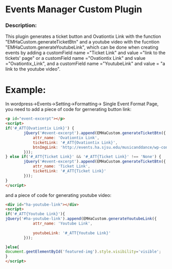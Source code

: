 # Events Manager Custom Plugin
### Description:
This plugin generates a ticket button and Ovationtix Link with the function "EMHaCustom.generateTicketBtn" and a youtube video with the fucntion "EMHaCustom.generateYoutubeLink", which can be done when creating events by adding a customField name ="Ticket Link" and value ="link to the tickets' page" or a customField name ="Ovationtix Link" and value ="Ovationtix_Link", and a customField name ="YoutubeLink" and value = "a link to the youtube video".
# Example:
In wordpress->Events->Setting->Formatting-> Single Event Format Page, you need to add a piece of code for gernerating button link:

```html
<p id="event-excerpt"></p>
<script>
if('#_ATT{Ovationtix Link}') { 
        jQuery('#event-excerpt').append(EMHaCustom.generateTicketBtn({
	        attr_name: 'Ovationtix Link',
	        ticketLink: '#_ATT{Ovationtix Link}',
	        btnImgLink: 'http://events.ha.sjsu.edu/musicanddance/wp-content/uploads/sites/6/2016/09/BuyTickets_160px.png'
		}));
} else if('#_ATT{Ticket Link}' && '#_ATT{Ticket Link}' !== 'None') {
        jQuery('#event-excerpt').append(EMHaCustom.generateTicketBtn({
	        attr_name: 'Ticket Link',
	        ticketLink: '#_ATT{Ticket Link}'
		}));
}
</script>
```
and a piece of code for generating youtube video:
```html
<div id="ha-youtube-link"></div>
<script>
if('#_ATT{Youtube Link}'){
jQuery('#ha-youtube-link').append(EMHaCustom.generateYoutubeLink({
	        attr_name: 'Youtube Link',
	        
	        youtubeLink: '#_ATT{Youtube Link}'
		}));

}else{
document.geetElementById('featured-img').style.visibility='visible';
}
</script>
```